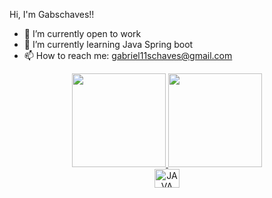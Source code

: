 Hi, I'm Gabschaves!! 

- 🔭 I’m currently open to work
- 🌱 I’m currently learning Java Spring boot
- 📫 How to reach me: gabriel11schaves@gmail.com

<div align="center">
  <a href="https://https://github.com/Gabschaves">
  <img height="150em" src="https://github-readme-stats.vercel.app/api?username=Gabschaves&count_private=true&show_icons=true&theme=gotham"/>
  <img height="150em" src="https://github-readme-stats.vercel.app/api/top-langs/?username=Gabschaves&layout=compact&langs_count=7&theme=gotham"/>
</div>
<div style="display: inline_block" align="center">
<img align="center" alt="JAVA" height="30" width="40" src="https://cdn.jsdelivr.net/gh/devicons/devicon/icons/java/java-original.svg">
</div>

